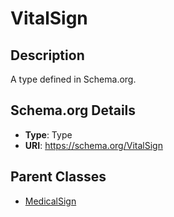 # VitalSign

## Description
A type defined in Schema.org.

## Schema.org Details
- **Type**: Type
- **URI**: https://schema.org/VitalSign

## Parent Classes
- [MedicalSign](../MedicalSign.md)

